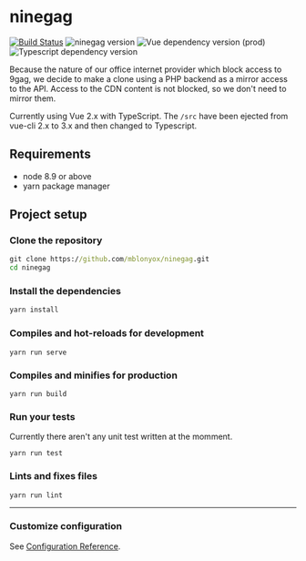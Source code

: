 # ninegag

[![Build Status](https://travis-ci.org/mblonyox/ninegag.svg?branch=master)](https://travis-ci.org/mblonyox/ninegag)
![ninegag version](https://img.shields.io/github/package-json/v/mblonyox/ninegag)
![Vue dependency version (prod)](https://img.shields.io/github/package-json/dependency-version/mblonyox/ninegag/vue?color=green)
![Typescript dependency version](https://img.shields.io/github/package-json/dependency-version/mblonyox/ninegag/dev/typescript)

Because the nature of our office internet provider which block access to 9gag, we decide to make a clone using a PHP backend as a mirror access to the API. Access to the CDN content is not blocked, so we don't need to mirror them.

Currently using Vue 2.x with TypeScript. The `/src` have been ejected from vue-cli 2.x to 3.x and then changed to Typescript.

## Requirements
- node 8.9 or above
- yarn package manager

## Project setup

### Clone the repository
```cmd
git clone https://github.com/mblonyox/ninegag.git
cd ninegag
```

### Install the dependencies
```cmd
yarn install
```

### Compiles and hot-reloads for development
```
yarn run serve
```

### Compiles and minifies for production
```
yarn run build
```

### Run your tests
Currently there aren't any unit test written at the momment.
```
yarn run test
```

### Lints and fixes files
```
yarn run lint
```

---
### Customize configuration
See [Configuration Reference](https://cli.vuejs.org/config/).
